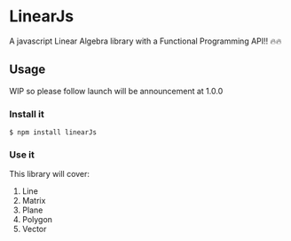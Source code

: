 # LinearJs

A javascript Linear Algebra library with a Functional Programming API!! :fire::fire:

## Usage

WIP so please follow launch will be announcement at 1.0.0

### Install it

```shell
$ npm install linearJs
```

### Use it

This library will cover:

1. Line
2. Matrix
3. Plane
4. Polygon
5. Vector
